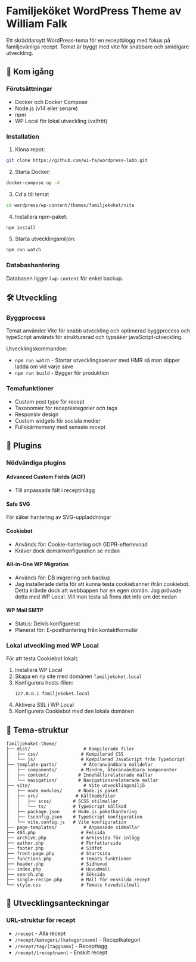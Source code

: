 # Familjeköket WordPress Theme av William Falk

Ett skräddarsytt WordPress-tema för en receptblogg med fokus på familjevänliga recept. Temat är byggt med vite för snabbare och smidigare utveckling.

## 🚀 Kom igång

### Förutsättningar
- Docker och Docker Compose
- Node.js (v14 eller senare)
- npm
- WP Local för lokal utveckling (valfritt)

### Installation

1. Klona repot:
```bash
git clone https://github.com/wi-fa/wordpress-labb.git
```

2. Starta Docker:
```bash
docker-compose up -d
```

3. Cd'a till temat
```bash
cd wordpress/wp-content/themes/familjekoket/vite
```

4. Installera npm-paket:
```bash
npm install
```

5. Starta utvecklingsmiljön:
```bash
npm run watch
```

### Databashantering
Databasen ligger i `wp-content` för enkel backup.

## 🛠️ Utveckling

### Byggprocess
Temat använder Vite för snabb utveckling och optimerad byggprocess och typeScript används för strukturerad och typsäker javaScript-utveckling.

Utvecklingskommandon:
- `npm run watch` - Startar utvecklingsserver med HMR så man slipper ladda om vid varje save
- `npm run build` - Bygger för produktion

### Temafunktioner
- Custom post type för recept
- Taxonomier för receptkategorier och tags
- Responsiv design
- Custom widgets för sociala medier
- Fullskärmsmeny med senaste recept

## 🔌 Plugins

### Nödvändiga plugins

#### Advanced Custom Fields (ACF)
- Till anpassade fält i receptinlägg

#### Safe SVG
För säker hantering av SVG-uppladdningar

#### Cookiebot
- Används för: Cookie-hantering och GDPR-efterlevnad
- Kräver dock domänkonfiguration se nedan

#### All-in-One WP Migration
- Används för: DB migrering och backup
- Jag installerade detta för att kunna testa cookiebanner ifrån cookiebot. Detta krävde dock att webbappen har en egen domän. Jag prövade detta med WP Local. Vill man testa så finns det info om det nedan

#### WP Mail SMTP
- Status: Delvis konfigurerat
- Planerat för: E-posthantering från kontaktformulär

### Lokal utveckling med WP Local

För att testa Cookiebot lokalt:

1. Installera WP Local
2. Skapa en ny site med domänen `familjekoket.local`
3. Konfigurera hosts-filen:
   ```
   127.0.0.1 familjekoket.local
   ```
4. Aktivera SSL i WP Local
5. Konfigurera Cookiebot med den lokala domänen

## 🎨 Tema-struktur

```
familjekoket-theme/
├── dist/                    # Kompilerade filer
│   ├── css/                # Kompilerad CSS
│   └── js/                 # Kompilerad JavaScript från TypeScript
├── template-parts/          # Återanvändbara malldelar
│   ├── components/         # Mindre, återanvändbara komponenter
│   ├── content/           # Innehållsrelaterade mallar
│   └── navigation/        # Navigationsrelaterade mallar
├── vite/                    # Vite utvecklingsmiljö
│   ├── node_modules/      # Node.js paket
│   ├── src/              # Källkodsfiler
│   │   ├── scss/        # SCSS stilmallar
│   │   └── ts/          # TypeScript källkod
│   ├── package.json     # Node.js pakethantering
│   ├── tsconfig.json    # TypeScript konfiguration
│   └── vite.config.js   # Vite konfiguration
├── page-templates/          # Anpassade sidmallar
├── 404.php                 # Felsida
├── archive.php             # Arkivsida för inlägg
├── author.php              # Författarsida
├── footer.php              # Sidfot
├── front-page.php          # Startsida
├── functions.php           # Temats funktioner
├── header.php              # Sidhuvud
├── index.php               # Huvudmall
├── search.php              # Söksida
├── single-recipe.php       # Mall för enskilda recept
└── style.css               # Temats huvudstilmall
```

## 📝 Utvecklingsanteckningar

### URL-struktur för recept
- `/recept` - Alla recept
- `/recept/kategori/[kategorinamn]` - Receptkategori
- `/recept/tag/[taggnamn]` - Recepttagg
- `/recept/[receptnamn]` - Enskilt recept